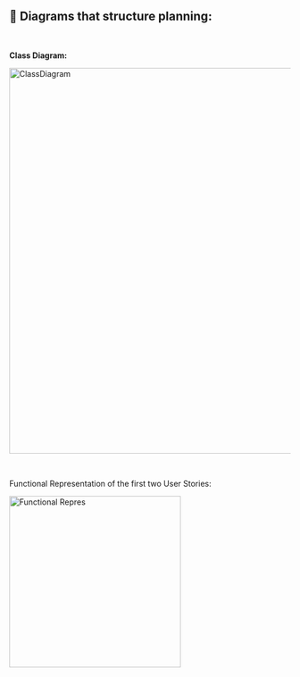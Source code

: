 ## 🚴 **Diagrams that structure planning:**

<p>&nbsp;</p>

**Class Diagram:** 

<img width="691" alt="ClassDiagram" src="https://user-images.githubusercontent.com/65411964/120116339-9df4b700-c17f-11eb-9ec8-b26731e7f47e.png">

<p>&nbsp;</p>

Functional Representation of the first two User Stories:

<img width="307" alt="Functional Repres" src="https://user-images.githubusercontent.com/65411964/117882810-9b9aed80-b2a2-11eb-9960-ae8c60828f4a.png">

